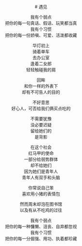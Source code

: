 <center>
# 遇见

我有个弱点<br/>
把你的每一句真话、假话、玩笑都当真<br/>
我有个习惯<br/>
把你的每一份娇嗔、可爱、活泼都收藏

华灯初上<br/>
骑着单车<br/>
去办公室<br/>
逢着二女郎<br/>
轻轻触碰我的肩

回眸<br/>
和你一样的外表下<br/>
却有不可告人的目的

不好意思<br/>
好心人，可否给我们俩买点吃的

不需要犹豫<br/>
没必要迟疑<br/>
留给她们的<br/>
是背影

在这个社会<br/>
红马甲的使命<br/>
一部分给弱势群体<br/>
却不给她们<br/>
因为她们是青年人<br/>
青年人有双手和头脑

你常说自己笨<br/>
喜欢用小猪的表情包

然而周末却泡在图书馆<br/>
以及有从不吃鸡的过往

我有个弱点<br/>
把你的每一种慵懒、沮丧、自弃都忽视<br/>
我有个习惯<br/>
把你的每一分倔强、用功、执着都珍藏
</center>
